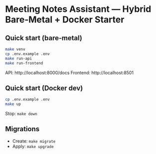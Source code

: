 # Meeting Notes Assistant — Hybrid Bare‑Metal + Docker Starter

## Quick start (bare‑metal)
```bash
make venv
cp .env.example .env
make run-api
make run-frontend
```
API: http://localhost:8000/docs
Frontend: http://localhost:8501

## Quick start (Docker dev)
```bash
cp .env.example .env
make up
```
Stop: `make down`

## Migrations
- Create: `make migrate`
- Apply:  `make upgrade`
